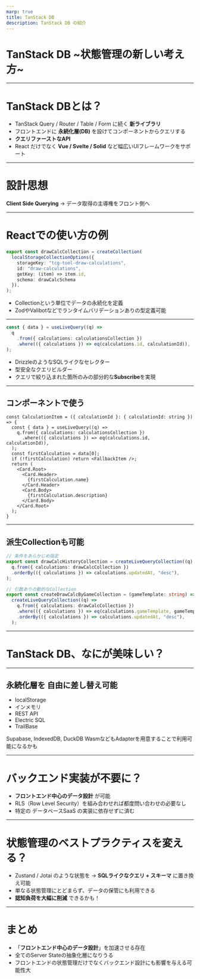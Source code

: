 ```yaml
---
marp: true
title: TanStack DB
description: TanStack DB の紹介
---
```


# TanStack DB ~状態管理の新しい考え方~

---

# TanStack DBとは？

* TanStack Query / Router / Table / Form に続く **新ライブラリ**
* フロントエンドに **永続化層(DB)** を設けてコンポーネントからクエリする
* **クエリファーストなAPI**
* React だけでなく **Vue / Svelte / Solid** など幅広いUIフレームワークをサポート

---

# 設計思想

**Client Side Querying**
  → データ取得の主導権をフロント側へ

---

# Reactでの使い方の例

```ts
export const drawCalcCollection = createCollection(
  localStorageCollectionOptions({
    storageKey: "tcg-tool-draw-calculations",
    id: "draw-calculations",
    getKey: (item) => item.id,
    schema: drawCalcSchema
  }),
);
```

* Collectionという単位でデータの永続化を定義
* ZodやValibotなどでランタイムバリデーションありの型定義可能

---

```ts
const { data } = useLiveQuery((q) =>
  q
    .from({ calculations: calculationsCollection })
    .where(({ calculations }) => eq(calculations.id, calculationId)),
);
```

* DrizzleのようなSQLライクなセレクター
* 型安全なクエリビルダー
* クエリで絞り込まれた箇所のみの部分的な**Subscribe**を実現

---

## コンポーネントで使う

```tsx
const CalculationItem = ({ calculationId }: { calculationId: string }) => {
  const { data } = useLiveQuery((q) =>
    q.from({ calculations: calculationsCollection })
      .where(({ calculations }) => eq(calculations.id, calculationId)),
  );
  const firstCalculation = data[0];
  if (!firstCalculation) return <FallbackItem />;
  return (
    <Card.Root>
      <Card.Header>
        {firstCalculation.name}
      </Card.Header>
      <Card.Body>
        {firstCalculation.description}
      </Card.Body>
    </Card.Root>
  );
}
```

---

## 派生Collectionも可能

```ts
// 条件をあらかじめ指定
export const drawCalcHistoryCollection = createLiveQueryCollection((q) =>
  q.from({ calculations: drawCalcCollection })
  .orderBy(({ calculations }) => calculations.updatedAt, "desc"),
);

// 引数ありの動的なCollection
export const createDrawCalcByGameCollection = (gameTemplate: string) =>
  createLiveQueryCollection((q) =>
    q.from({ calculations: drawCalcCollection })
    .where(({ calculations }) => eq(calculations.gameTemplate, gameTemplate))
    .orderBy(({ calculations }) => calculations.updatedAt, "desc"),
  );
```

---

# TanStack DB、なにが美味しい？

<!-- * 永続化層を **自由に差し替え可能**
* オンメモリだけでなく、Electric SQL
* RLS（Row Level Security）と組み合わせることで都度問い合わせすることなくクライアントが自由にデータを加工可能 -->

---

## 永続化層を **自由に差し替え可能**

* localStorage
* インメモリ
* REST API
* Electric SQL
* TrailBase

Supabase, IndexedDB, DuckDB WasmなどもAdapterを用意することで利用可能になるかも


---

# バックエンド実装が不要に？

* **フロントエンド中心のデータ設計** が可能
* RLS（Row Level Security）を組み合わせれば都度問い合わせの必要なし
* 特定の データベースSaaS の実装に依存せずに済む

---

# 状態管理のベストプラクティスを変える？

* Zustand / Jotai のような状態を
  → **SQLライクなクエリ + スキーマ** に置き換え可能
* 単なる状態管理にとどまらず、データの保管にも利用できる
* **認知負荷を大幅に削減** できるかも！

---

# まとめ

* 「**フロントエンド中心のデータ設計**」を加速させる存在
* 全てのServer Stateの抽象化層になりうる
* フロントエンドの状態管理だけでなくバックエンド設計にも影響を与える可能性大
